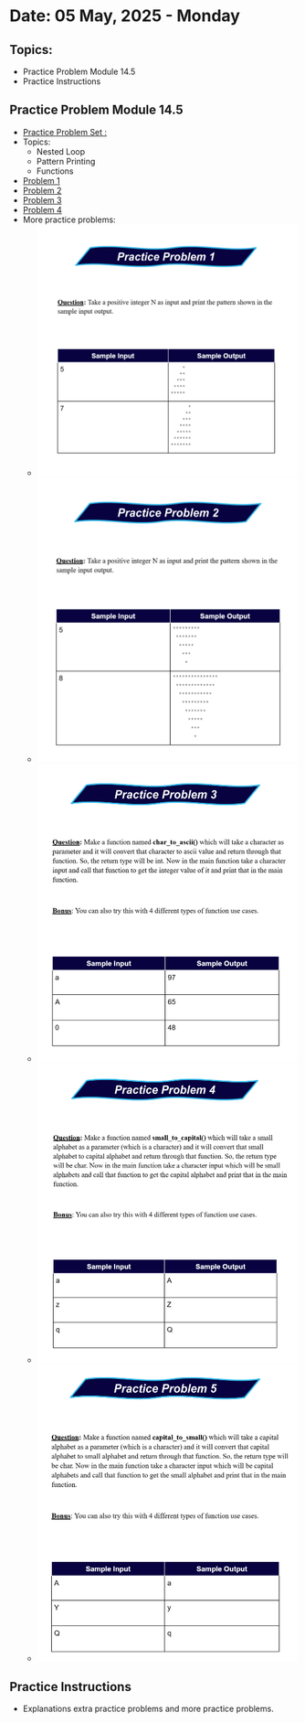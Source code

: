 # Date: 05 May, 2025 - Monday

## Topics:
- Practice Problem Module 14.5
- Practice Instructions

## Practice Problem Module 14.5
- [Practice Problem Set :](https://docs.google.com/document/d/1uzoOl9K0McJaxyy_o0p4la_sGCC8A-O8/edit?tab=t.0)
- Topics:
    - Nested Loop
    - Pattern Printing
    - Functions
- [Problem 1](https://codeforces.com/group/MWSDmqGsZm/contest/219432/problem/P)
- [Problem 2](https://codeforces.com/group/MWSDmqGsZm/contest/219432/problem/T)
- [Problem 3](https://codeforces.com/group/MWSDmqGsZm/contest/219432/problem/W)
- [Problem 4](https://codeforces.com/group/MWSDmqGsZm/contest/219774/problem/H)
- More practice problems:
    - ![Problem 1 image](./images/problem1.png)
    - ![Problem 2 image](./images/problem2.png)
    - ![Problem 3 image](./images/problem3.png)
    - ![Problem 4 image](./images/problem4.png)
    - ![Problem 5 image](./images/problem5.png)

## Practice Instructions
- Explanations extra practice problems and more practice problems.